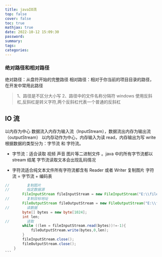 ```yaml
---
title: javaIO流
top: false
cover: false
toc: true
mathjax: true
date: 2022-10-12 15:09:30
password:
summary:
tags:
categories:
---
```


### 绝对路径和相对路径

绝对路径：从盘符开始的完整路径
相对路径：相对于你当前的项目目录的路径，在开发中常用此路径

> 1、路径是不区分大小写
> 2、路径中的文件名称分隔符 windows 使用反斜杠,反斜杠是转义字符,两个反斜杠代表一个普通的反斜杠

## IO 流

以内存为中心
数据流入内存为输入流（InputStream），数据流出内存为输出流（outputStream）
以内存动作为中心，内存输入为读 read，内存输出为写 write
根据数据的类型分为：字节流 和 字符流。

- 字节流：适合读取 视频 声音 图片等二进制文件 。java 中的所有字节流都以 stream 结尾 字节流读取文本会出现乱码情况

* 字符流适合纯文本文件所有字符流都含有 Reader 或者 Writer
  复制图片 字符流 = 字节流 + 编码表

````java
//        复制图片
//        指定数据源
        FileInputStream fileInputStream = new FileInputStream("E:\\file.png");
//        复制目标地址
        FileOutputStream fileOutputStream = new FileOutputStream("E:\\fileCopy.png");
//        读数据
        byte[] bytes = new byte[1024];
        int len;
//        读取
        while ((len = fileInputStream.read(bytes))!=-1){
            fileOutputStream.write(bytes,0,len);
        }
        fileInputStream.close();
        fileOutputStream.close();
    }
```

````
